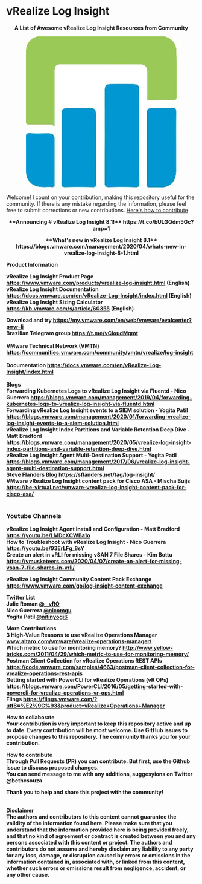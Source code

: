 # vRealize Log Insight

<p align="center"><b>A List of Awesome vRealize Log Insight Resources from Community</b>
   
<p align="center">
   <img src="https://github.com/bethsouza/LogInsight/blob/master/LogInsight.jpg">
</p>

Welcome! I count on your contribution, making this repository useful for the community. If there is any mistake regarding the information, please feel free to submit corrections or new contributions.
[Here's how to contribute](https://github.com/bethsouza/LogInsight/blob/master/contribute.md)

<p align="center"><b> **Announcing # vRealize Log Insight 8.1!** https://t.co/bULGQdm5Gc?amp=1 <br/>
<p align="center"><b> **What's new in vRealize Log Insight 8.1** https://blogs.vmware.com/management/2020/04/whats-new-in-vrealize-log-insight-8-1.html
   
**Product Information**

vRealize Log Insight Product Page https://www.vmware.com/products/vrealize-log-insight.html (English) <br/>
vRealize Log Insight Documentation https://docs.vmware.com/en/vRealize-Log-Insight/index.html (English) <br/>
vRealize Log Insight Sizing Calculator https://kb.vmware.com/s/article/60355  (English) <br/>

**Download and try** https://my.vmware.com/en/web/vmware/evalcenter?p=vr-li<br/>
**Brazilian Telegram group** https://t.me/vCloudMgmt<br/> <br/>
**VMware Technical Network (VMTN)** https://communities.vmware.com/community/vmtn/vrealize/log-insight <br/> <br/>
**Documentation** https://docs.vmware.com/en/vRealize-Log-Insight/index.html <br/> <br/>
**Blogs** <br/>
Forwarding Kubernetes Logs to vRealize Log Insight via Fluentd - Nico Guerrera https://blogs.vmware.com/management/2019/04/forwarding-kubernetes-logs-to-vrealize-log-insight-via-fluentd.html <br/>
Forwarding vRealize Log Insight events to a SIEM solution - Yogita Patil https://blogs.vmware.com/management/2020/01/forwarding-vrealize-log-insight-events-to-a-siem-solution.html<br/>
vRealize Log Insight Index Partitions and Variable Retention Deep Dive - Matt Bradford https://blogs.vmware.com/management/2020/05/vrealize-log-insight-index-partitions-and-variable-retention-deep-dive.html<br/>
vRealize Log Insight Agent Multi-Destination Support - Yogita Patil https://blogs.vmware.com/management/2017/06/vrealize-log-insight-agent-multi-destination-support.html<br/>
Steve Flanders Blog https://sflanders.net/tag/log-insight/ <br/>
VMware vRealize Log Insight content pack for Cisco ASA - Mischa Buijs https://be-virtual.net/vmware-vrealize-log-insight-content-pack-for-cisco-asa/ <br/><br/>

### Youtube Channels <br/>
vRealize Log Insight Agent Install and Configuration - Matt Bradford https://youtu.be/LMDcXCWBa1o <br/>
How to Troubleshoot with vRealize Log Insight - Nico Guerrera https://youtu.be/93ErLFg_8sY <br/>
Create an alert in vRLI for missing vSAN 7 File Shares - Kim Bottu https://vmusketeers.com/2020/04/07/create-an-alert-for-missing-vsan-7-file-shares-in-vrli/ <br/>

**vRealize Log Insight Community Content Pack Exchange** https://www.vmware.com/go/log-insight-content-exchange <br/>

**Twitter List** <br/>
Julie Roman [@__vRO](https://twitter.com/__vRO)<br/> 
Nico Guerrera [@nicomgu](https://twitter.com/nicomgu) <br/>
Yogita Patil [@nitinyogi6](https://twitter.com/nitinyogi6?lang=en)<br/>

**More Contributions**<br/>
3 High-Value Reasons to use vRealize Operations Manager www.altaro.com/vmware/vrealize-operations-manager/<br/>
Which metric to use for monitoring memory? http://www.yellow-bricks.com/2011/04/29/which-metric-to-use-for-monitoring-memory/<br/>
Postman Client Collection for vRealize Operations REST APIs https://code.vmware.com/samples/4663/postman-client-collection-for-vrealize-operations-rest-apis<br/>
Getting started with PowerCLI for vRealize Operations (vR OPs) https://blogs.vmware.com/PowerCLI/2016/05/getting-started-with-powercli-for-vrealize-operations-vr-ops.html<br/>
Flings https://flings.vmware.com/?utf8=%E2%9C%93&product=vRealize+Operations+Manager<br/>

**How to collaborate**<br/>
Your contribution is very important to keep this repository active and up to date. Every contribution will be most welcome.
Use GitHub issues to propose changes to this repository.
The community thanks you for your contribution.<br/>

**How to contribute**<br/>
Through Pull Requests (PR) you can contribute. But first, use the Github issue to discuss proposed changes.<br/>
You can send message to me with any additions, suggesyions on Twitter @bethcsouza

Thank you to help and share this project with the community!<br/><br/>

**Disclaimer**<br/>
The authors and contributors to this content cannot guarantee the validity of the information found here. Please make sure that you understand that the information provided here is being provided freely, and that no kind of agreement or contract is created between you and any persons associated with this content or project. The authors and contributors do not assume and hereby disclaim any liability to any party for any loss, damage, or disruption caused by errors or omissions in the information contained in, associated with, or linked from this content, whether such errors or omissions result from negligence, accident, or any other cause.

